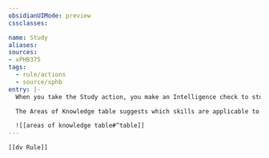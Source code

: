 ```yaml
---
obsidianUIMode: preview
cssclasses:

name: Study
aliases:
sources:
- xPHB375
tags:
  - rule/actions
  - source/xphb
entry: |-
  When you take the Study action, you make an Intelligence check to study your memory, a book, a clue, or another source of knowledge and call to mind an important piece of information about it.

  The Areas of Knowledge table suggests which skills are applicable to various areas of knowledge.

  ![[areas of knowledge table#^table]]
---
```


```meta-bind-embed
[[dv Rule]]
```